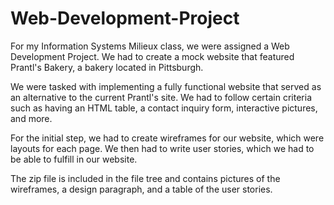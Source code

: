 # Web-Development-Project

For my Information Systems Milieux class, we were assigned a Web Development Project. We had to create a mock website that featured Prantl's Bakery, a bakery located in Pittsburgh. 

We were tasked with implementing a fully functional website that served as an alternative to the current Prantl's site. We had to follow certain criteria such as having an HTML table, a contact inquiry form, interactive pictures, and more. 

For the initial step, we had to create wireframes for our website, which were layouts for each page. We then had to write user stories, which we had to be able to fulfill in our website.

The zip file is included in the file tree and contains pictures of the wireframes, a design paragraph, and a table of the user stories.
